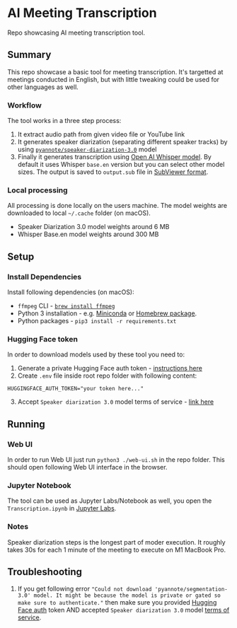 # AI Meeting Transcription
Repo showcasing AI meeting transcription tool.

## Summary
This repo showcase a basic tool for meeting transcription. It's targetted at meetings conducted in English, but with little tweaking could be used for other languages as well.

### Workflow
The tool works in a three step process:
1. It extract audio path from given video file or YouTube link
2. It generates speaker diarization (separating different speaker tracks) by using [`pyannote/speaker-diarization-3.0`](https://huggingface.co/pyannote/speaker-diarization-3.0) model
3. Finally it generates transcription using [Open AI Whisper model](https://huggingface.co/openai/whisper-base.en). By default it uses Whisper `base.en` version but you can select other model sizes. The output is saved to `output.sub` file in [SubViewer format](https://wiki.videolan.org/SubViewer/).
   

### Local processing
All processing is done locally on the users machine. The model weights are downloaded to local `~/.cache` folder (on macOS).
- Speaker Diarization 3.0 model weights around 6 MB
- Whisper Base.en model weights around 300 MB

## Setup

### Install Dependencies

Install following dependencies (on macOS):

- `ffmpeg` CLI - [`brew install ffmpeg`](https://formulae.brew.sh/formula/ffmpeg)
- Python 3 installation - e.g. [Miniconda](https://docs.conda.io/projects/miniconda/en/latest/) or [Homebrew package](https://formulae.brew.sh/formula/python@3.10).
- Python packages - `pip3 install -r requirements.txt`

### Hugging Face token
In order to download models used by these tool you need to:

1. Generate a private Hugging Face auth token - [instructions here](https://huggingface.co/docs/hub/security-tokens)
2. Create `.env` file inside root repo folder with following content:
```env
HUGGINGFACE_AUTH_TOKEN="your token here..."
```
3. Accept `Speaker diarization 3.0` model terms of service - [link here](https://huggingface.co/pyannote/speaker-diarization-3.0)

## Running

### Web UI

In order to run Web UI just run `python3 ./web-ui.sh` in the repo folder. This should open following Web UI interface in the browser.

### Jupyter Notebook

The tool can be used as Jupyter Labs/Notebook as well, you open the  `Transcription.ipynb` in [Jupyter Labs](https://jupyterlab.readthedocs.io/en/stable/getting_started/installation.html#conda).

### Notes

Speaker diarization steps is the longest part of moder execution. It roughly takes 30s for each 1 minute of the meeting to execute on M1 MacBook Pro. 

## Troubleshooting

1. If you get following error `"Could not download 'pyannote/segmentation-3.0' model. It might be because the model is private or gated so make sure to authenticate."` then make sure you provided [Hugging Face auth](#hugging-face-token) token AND accepted `Speaker diarization 3.0` model [terms of service](https://huggingface.co/pyannote/speaker-diarization-3.0).
